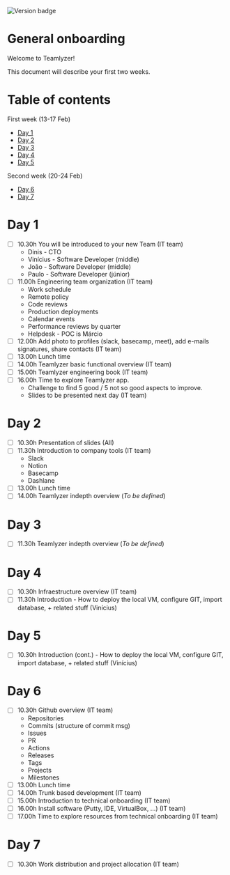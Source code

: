 ![Version badge](https://img.shields.io/badge/Version-1.0.0-blue.svg?maxAge=2592000)

**General onboarding**
========================

Welcome to Teamlyzer!

This document will describe your first two weeks.

Table of contents
=================

First week (13-17 Feb)

  * [Day 1](#day-1) 
  * [Day 2](#day-2) 
  * [Day 3](#day-3) 
  * [Day 4](#day-4) 
  * [Day 5](#day-5) 

Second week (20-24 Feb)

  * [Day 6](#day-6) 
  * [Day 7](#day-7) 

**Day 1**
=======

- [ ] 10.30h You will be introduced to your new Team (IT team)
    - Dinis - CTO
    - Vinícius - Software Developer (middle)
    - João - Software Developer (middle)
    - Paulo - Software Developer (júnior)
- [ ] 11.00h Engineering team organization (IT team)
    - Work schedule
    - Remote policy
    - Code reviews 
    - Production deployments
    - Calendar events
    - Performance reviews by quarter
    - Helpdesk - POC is Márcio 
- [ ] 12.00h Add photo to profiles (slack, basecamp, meet), add e-mails signatures, share contacts (IT team)
- [ ] 13.00h Lunch time
- [ ] 14.00h Teamlyzer basic functional overview (IT team)
- [ ] 15.00h Teamlyzer engineering book (IT team)
- [ ] 16.00h Time to explore Teamlyzer app. 
    - Challenge to find 5 good / 5 not so good aspects to improve. 
    - Slides to be presented next day (IT team)

**Day 2**
=======

- [ ] 10.30h Presentation of slides (All)
- [ ] 11.30h Introduction to company tools (IT team)
    - Slack
    - Notion
    - Basecamp
    - Dashlane
- [ ] 13.00h Lunch time
- [ ] 14.00h Teamlyzer indepth overview (_To be defined_)

**Day 3**
=======

- [ ] 11.30h Teamlyzer indepth overview (_To be defined_)

**Day 4**
=======

- [ ] 10.30h Infraestructure overview (IT team)
- [ ] 11.30h Introduction - How to deploy the local VM, configure GIT, import database, + related stuff (Vinícius)

**Day 5**
=======

- [ ] 10.30h Introduction (cont.) - How to deploy the local VM, configure GIT, import database, + related stuff (Vinícius)

**Day 6**
=======

- [ ] 10.30h Github overview (IT team)
    - Repositories
    - Commits (structure of commit msg)
    - Issues
    - PR
    - Actions
    - Releases
    - Tags
    - Projects
    - Milestones 
- [ ] 13.00h Lunch time
- [ ] 14.00h Trunk based development (IT team)
- [ ] 15.00h Introduction to technical onboarding (IT team)
- [ ] 16.00h Install software (Putty, IDE, VirtualBox, ...) (IT team)
- [ ] 17.00h Time to explore resources from technical onboarding (IT team)

**Day 7**
=======

- [ ] 10.30h Work distribution and project allocation (IT team)
